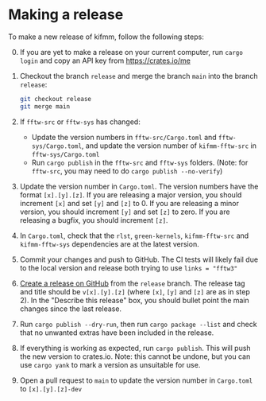 # Making a release

To make a new release of kifmm, follow the following steps:

0) If you are yet to make a release on your current computer, run `cargo login` and copy an API
   key from https://crates.io/me

1) Checkout the branch `release` and merge the branch `main` into the branch `release`:
   ```bash
   git checkout release
   git merge main
   ```

2) If `fftw-src` or `fftw-sys` has changed:
    * Update the version numbers in `fftw-src/Cargo.toml` and `fftw-sys/Cargo.toml`,
      and update the version number of `kifmm-fftw-src` in `fftw-sys/Cargo.toml`
    * Run `cargo publish` in the `fftw-src` and `fftw-sys` folders.
      (Note: for `fftw-src`, you may need to do `cargo publish --no-verify`)

3) Update the version number in `Cargo.toml`.
   The version numbers have the format `[x].[y].[z]`. If you are releasing a major
   version, you should increment `[x]` and set `[y]` and `[z]` to 0.
   If you are releasing a minor version, you should increment `[y]` and set `[z]`
   to zero. If you are releasing a bugfix, you should increment `[z]`.

4) In `Cargo.toml`, check that the `rlst`, `green-kernels`, `kifmm-fftw-src` and `kifmm-fftw-sys`
   dependencies are at the latest version.

5) Commit your changes and push to GitHub. The CI tests will likely fail due to the local version and release
   both trying to use `links = "fftw3"`

6) [Create a release on GitHub](https://github.com/bempp/kifmm/releases/new) from the `release` branch.
   The release tag and title should be `v[x].[y].[z]` (where `[x]`, `[y]` and `[z]` are as in step 2).
   In the "Describe this release" box, you should bullet point the main changes since the last
   release.

7) Run `cargo publish --dry-run`, then run `cargo package --list` and
   check that no unwanted extras have been included in the release.

8) If everything is working as expected, run `cargo publish`. This will push the new version to
   crates.io. Note: this cannot be undone, but you can use `cargo yank` to mark a version as
   unsuitable for use.

9) Open a pull request to `main` to update the version number in `Cargo.toml` to `[x].[y].[z]-dev`
